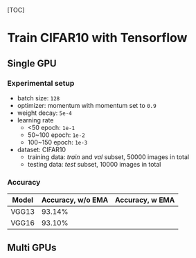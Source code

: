 [TOC]

# Train CIFAR10 with Tensorflow

## Single GPU

### Experimental setup

- batch size: `128`
- optimizer: momentum with momentum set to `0.9`
- weight decay: `5e-4`
- learning rate
  - <50 epoch: `1e-1`
  - 50~100 epoch: `1e-2`
  - 100~150 epoch: `1e-3`
- dataset: CIFAR10
  - training data: *train* and *val* subset, 50000 images in total
  - testing data: *test* subset, 10000 images in total

### Accuracy

| Model | Accuracy, w/o EMA | Accuracy, w EMA |
| ----- | ----------------- | --------------- |
| VGG13 | 93.14%            |                 |
| VGG16 | 93.10%            |                 |

## Multi GPUs

